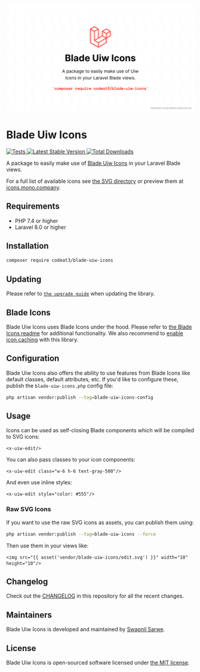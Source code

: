 <p align="center">
    <img src="./socialcard-blade-uiw-icons.png" width="1280" title="Social Card Blade Uiw Icons">
</p>

# Blade Uiw Icons

<a href="https://github.com/codeat3/blade-uiw-icons/actions?query=workflow%3ATests">
    <img src="https://github.com/codeat3/blade-uiw-icons/workflows/Tests/badge.svg" alt="Tests">
</a>
<a href="https://packagist.org/packages/codeat3/blade-uiw-icons">
    <img src="https://img.shields.io/packagist/v/codeat3/blade-uiw-icons" alt="Latest Stable Version">
</a>
<a href="https://packagist.org/packages/codeat3/blade-uiw-icons">
    <img src="https://img.shields.io/packagist/dt/codeat3/blade-uiw-icons" alt="Total Downloads">
</a>

A package to easily make use of [Blade Uiw Icons](https://github.com/mono-company/mono-icons) in your Laravel Blade views.

For a full list of available icons see [the SVG directory](resources/svg) or preview them at [icons.mono.company](https://icons.mono.company/).

## Requirements

- PHP 7.4 or higher
- Laravel 8.0 or higher

## Installation

```bash
composer require codeat3/blade-uiw-icons
```

## Updating

Please refer to [`the upgrade guide`](UPGRADE.md) when updating the library.

## Blade Icons

Blade Uiw Icons uses Blade Icons under the hood. Please refer to [the Blade Icons readme](https://github.com/blade-ui-kit/blade-icons) for additional functionality. We also recommend to [enable icon caching](https://github.com/blade-ui-kit/blade-icons#caching) with this library.

## Configuration

Blade Uiw Icons also offers the ability to use features from Blade Icons like default classes, default attributes, etc. If you'd like to configure these, publish the `blade-uiw-icons.php` config file:

```bash
php artisan vendor:publish --tag=blade-uiw-icons-config
```

## Usage

Icons can be used as self-closing Blade components which will be compiled to SVG icons:

```blade
<x-uiw-edit/>
```

You can also pass classes to your icon components:

```blade
<x-uiw-edit class="w-6 h-6 text-gray-500"/>
```

And even use inline styles:

```blade
<x-uiw-edit style="color: #555"/>
```

### Raw SVG Icons

If you want to use the raw SVG icons as assets, you can publish them using:

```bash
php artisan vendor:publish --tag=blade-uiw-icons --force
```

Then use them in your views like:

```blade
<img src="{{ asset('vendor/blade-uiw-icons/edit.svg') }}" width="10" height="10"/>
```

## Changelog

Check out the [CHANGELOG](CHANGELOG.md) in this repository for all the recent changes.

## Maintainers

Blade Uiw Icons is developed and maintained by [Swapnil Sarwe](https://swapnilsarwe.com).

## License

Blade Uiw Icons is open-sourced software licensed under [the MIT license](LICENSE.md).

